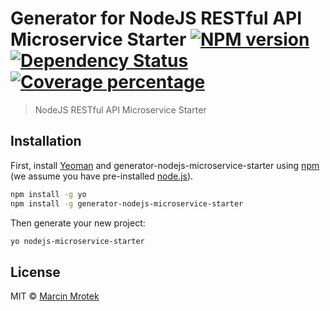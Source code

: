 # Generator for NodeJS RESTful API Microservice Starter [![NPM version][npm-image]][npm-url] [![Dependency Status][daviddm-image]][daviddm-url] [![Coverage percentage][coveralls-image]][coveralls-url]
> NodeJS RESTful API Microservice Starter

## Installation

First, install [Yeoman](http://yeoman.io) and generator-nodejs-microservice-starter using [npm](https://www.npmjs.com/) (we assume you have pre-installed [node.js](https://nodejs.org/)).

```bash
npm install -g yo
npm install -g generator-nodejs-microservice-starter
```

Then generate your new project:

```bash
yo nodejs-microservice-starter
```
## License

MIT © [Marcin Mrotek](marcinmrotek.pl)


[npm-image]: https://badge.fury.io/js/generator-nodejs-microservice-starter.svg
[npm-url]: https://npmjs.org/package/generator-nodejs-microservice-starter
[travis-image]: https://travis-ci.org/Abdizriel/generator-nodejs-microservice-starter.svg?branch=master
[travis-url]: https://travis-ci.org/Abdizriel/generator-nodejs-microservice-starter
[daviddm-image]: https://david-dm.org/Abdizriel/generator-nodejs-microservice-starter.svg?theme=shields.io
[daviddm-url]: https://david-dm.org/Abdizriel/generator-nodejs-microservice-starter
[coveralls-image]: https://coveralls.io/repos/Abdizriel/generator-nodejs-microservice-starter/badge.svg
[coveralls-url]: https://coveralls.io/r/Abdizriel/generator-nodejs-microservice-starter
